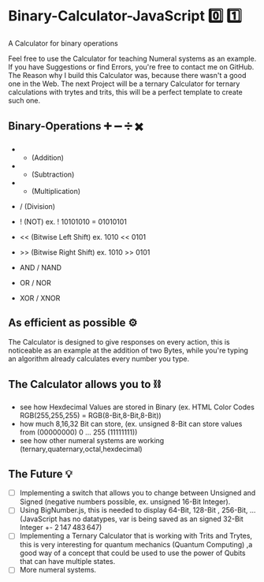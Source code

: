 # Binary-Calculator-JavaScript 0️⃣ 1️⃣

A Calculator for binary operations

Feel free to use the Calculator for teaching Numeral systems as an example.
If you have Suggestions or find Errors, you're free to contact me on GitHub.
The Reason why I build this Calculator was, because there wasn't a good one in the Web.
The next Project will be a ternary Calculator for ternary calculations with trytes and trits,
this will be a perfect template to create such one.

## Binary-Operations ➕ ➖ ➗ ✖️

- + (Addition)
- - (Subtraction)
- * (Multiplication)
- / (Division)

- ! (NOT) ex. ! 10101010 = 01010101
- << (Bitwise Left Shift) ex. 1010 << 0101
- \>\> (Bitwise Right Shift) ex. 1010 >> 0101

- AND / NAND
- OR / NOR
- XOR / XNOR

## As efficient as possible ⚙️

The Calculator is designed to give responses on every action,
this is noticeable as an example at the addition of two Bytes,
while you're typing an algorithm already calculates every number you type.

## The Calculator allows you to ⛓

* see how Hexdecimal Values are stored in Binary (ex. HTML Color Codes RGB(255,255,255) = RGB(8-Bit,8-Bit,8-Bit))
* how much 8,16,32 Bit can store, (ex. unsigned 8-Bit can store values from (00000000) 0 ... 255 (11111111))
* see how other numeral systems are working (ternary,quaternary,octal,hexdecimal)

## The Future 💡

- [ ] Implementing a switch that allows you to change between Unsigned and Signed (negative numbers possible, ex. unsigned 16-Bit Integer).
- [ ] Using BigNumber.js, this is needed to display 64-Bit, 128-Bit , 256-Bit, ... (JavaScript has no datatypes, var is being saved as an signed 32-Bit Integer +- 2 147 483 647)
- [ ] Implementing a Ternary Calculator that is working with Trits and Trytes, this is very interesting for quantum mechanics (Quantum Computing)
,a good way of a concept that could be used to use the power of Qubits that can have multiple states.
- [ ] More numeral systems.
